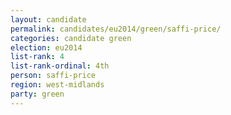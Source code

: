 ```yaml
---
layout: candidate
permalink: candidates/eu2014/green/saffi-price/
categories: candidate green
election: eu2014
list-rank: 4
list-rank-ordinal: 4th
person: saffi-price
region: west-midlands
party: green
---
```

